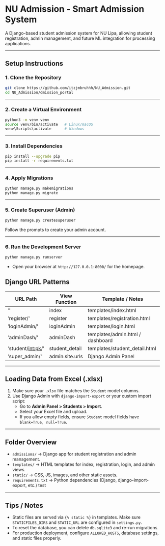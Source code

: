 # NU Admission - Smart Admission System

A Django-based student admission system for NU Lipa, allowing student registration, admin management, and future ML integration for processing applications.

---

## **Setup Instructions**

### 1. Clone the Repository

```bash
git clone https://github.com/itzjmbruhhh/NU_Admission.git
cd NU_Admission/dmission_portal
```

---

### 2. Create a Virtual Environment

```bash
python3 -m venv venv
source venv/bin/activate   # Linux/macOS
venv\Scripts\activate      # Windows
```

---

### 3. Install Dependencies

```bash
pip install --upgrade pip
pip install -r requirements.txt
```

---

### 4. Apply Migrations

```bash
python manage.py makemigrations
python manage.py migrate
```

---

### 5. Create Superuser (Admin)

```bash
python manage.py createsuperuser
```

Follow the prompts to create your admin account.

---

### 6. Run the Development Server

```bash
python manage.py runserver
```

- Open your browser at `http://127.0.0.1:8000/` for the homepage.

## Django URL Patterns

| URL Path            | View Function   | Template / Notes                 |
| ------------------- | --------------- | -------------------------------- |
| ''                  | index           | templates/index.html             |
| 'register/'         | register        | templates/registration.html      |
| 'loginAdmin/'       | loginAdmin      | templates/login.html             |
| 'adminDash/'        | adminDash       | templates/admin.html / dashboard |
| 'student/<int:pk>/' | student_detail  | templates/student_detail.html    |
| 'super_admin/'      | admin.site.urls | Django Admin Panel               |

---

## **Loading Data from Excel (.xlsx)**

1. Make sure your `.xlsx` file matches the `Student` model columns.
2. Use Django Admin with `django-import-export` or your custom import script:
   - Go to **Admin Panel > Students > Import**.
   - Select your Excel file and upload.
   - If you allow empty fields, ensure `Student` model fields have `blank=True, null=True`.

---

## **Folder Overview**

- `admissions/` → Django app for student registration and admin management.
- `templates/` → HTML templates for index, registration, login, and admin views.
- `static/` → CSS, JS, images, and other static assets.
- `requirements.txt` → Python dependencies (Django, django-import-export, etc.)
  test

---

## **Tips / Notes**

- Static files are served via `{% static %}` in templates. Make sure `STATICFILES_DIRS` and `STATIC_URL` are configured in `settings.py`.
- To reset the database, you can delete `db.sqlite3` and re-run migrations.
- For production deployment, configure `ALLOWED_HOSTS`, database settings, and static files properly.